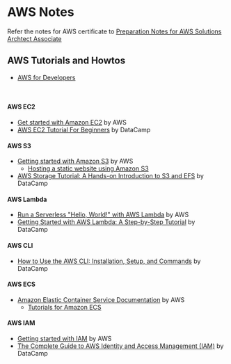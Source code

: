 # AWS Notes

Refer the notes for AWS certificate to [Preparation Notes for AWS Solutions Archtect Associate](../../doc/certsandlearning/prepnotesawssaa.md)

## AWS Tutorials and Howtos

- [AWS for Developers](https://aws.amazon.com/developer/?ref=tutorials_navbar)

<br/>

#### AWS EC2

- [Get started with Amazon EC2](https://docs.aws.amazon.com/AWSEC2/latest/UserGuide/EC2_GetStarted.html) by AWS
- [AWS EC2 Tutorial For Beginners](https://www.datacamp.com/tutorial/aws-ec2-beginner-tutorial) by DataCamp

#### AWS S3

- [Getting started with Amazon S3](https://docs.aws.amazon.com/AmazonS3/latest/userguide/GetStartedWithS3.html) by AWS
  - [Hosting a static website using Amazon S3](https://docs.aws.amazon.com/AmazonS3/latest/userguide/WebsiteHosting.html)
- [AWS Storage Tutorial: A Hands-on Introduction to S3 and EFS](https://www.datacamp.com/tutorial/aws-s3-efs-tutorial) by DataCamp

#### AWS Lambda

- [Run a Serverless "Hello, World!" with AWS Lambda](https://aws.amazon.com/tutorials/run-serverless-code/) by AWS
- [Getting Started with AWS Lambda: A Step-by-Step Tutorial](https://www.datacamp.com/tutorial/aws-lambda) by DataCamp

#### AWS CLI

- [How to Use the AWS CLI: Installation, Setup, and Commands](https://www.datacamp.com/tutorial/aws-cli-tutorial) by DataCamp

#### AWS ECS

- [Amazon Elastic Container Service Documentation](https://docs.aws.amazon.com/ecs/) by AWS
  - [Tutorials for Amazon ECS](https://docs.aws.amazon.com/AmazonECS/latest/developerguide/ecs-tutorials.html)

#### AWS IAM

- [Getting started with IAM](https://docs.aws.amazon.com/IAM/latest/UserGuide/getting-started.html) by AWS
- [The Complete Guide to AWS Identity and Access Management (IAM)](https://www.datacamp.com/tutorial/aws-identity-and-access-management-iam-guide) by DataCamp

<br/>
